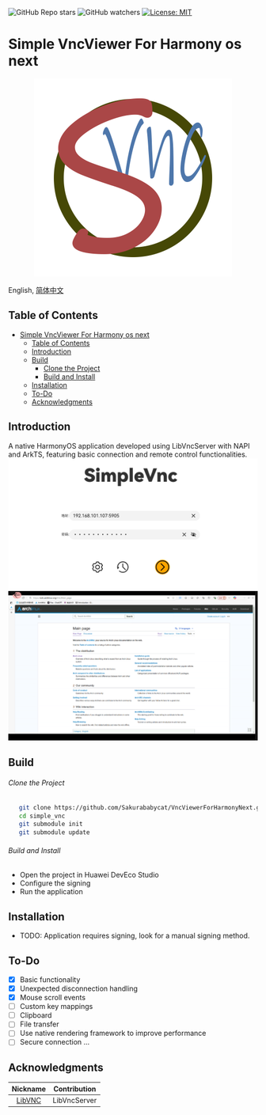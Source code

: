 ![GitHub Repo stars](https://img.shields.io/github/stars/Sakurababycat/VncViewerForHarmonyNext)
![GitHub watchers](https://img.shields.io/github/watchers/Sakurababycat/VncViewerForHarmonyNext)
[![License: MIT](https://img.shields.io/badge/License-MIT-yellow.svg)](https://opensource.org/licenses/MIT)

# Simple VncViewer For Harmony os next

<div style="text-align: center;">
  <img src="./application/src/main/resources/base/media/startIcon.png" alt="Logo" width="400">
</div>

English, [简体中文](README.md)

## Table of Contents

- [Simple VncViewer For Harmony os next](#simple-vncviewer-for-harmony-os-next)
    - [Table of Contents](#table-of-contents)
    - [Introduction](#introduction)
    - [Build](#build)
        - [Clone the Project](#clone-the-project)
        - [Build and Install](#build-and-install)
    - [Installation](#installation)
    - [To-Do](#to-do)
    - [Acknowledgments](#acknowledgments)

## Introduction

A native HarmonyOS application developed using LibVncServer with NAPI and ArkTS, featuring basic connection and remote
control functionalities.
![login](https://github.com/Sakurababycat/pictureRepo/blob/master/simpleVnc/simplevnc_md1.png)
![main](https://github.com/Sakurababycat/pictureRepo/blob/master/simpleVnc/simplevnc_md2.png)

## Build

###### Clone the Project

```bash
   git clone https://github.com/Sakurababycat/VncViewerForHarmonyNext.git simple_vnc
   cd simple_vnc
   git submodule init
   git submodule update
 ```

###### Build and Install

- Open the project in Huawei DevEco Studio
- Configure the signing
- Run the application

## Installation

- TODO: Application requires signing, look for a manual signing method.

## To-Do

- [x] Basic functionality
- [x] Unexpected disconnection handling
- [x] Mouse scroll events
- [ ] Custom key mappings
- [ ] Clipboard
- [ ] File transfer
- [ ] Use native rendering framework to improve performance
- [ ] Secure connection ...

## Acknowledgments

|                     Nickname                     | Contribution |
|:------------------------------------------------:|--------------|
| [LibVNC](https://github.com/LibVNC/libvncserver) | LibVncServer |

